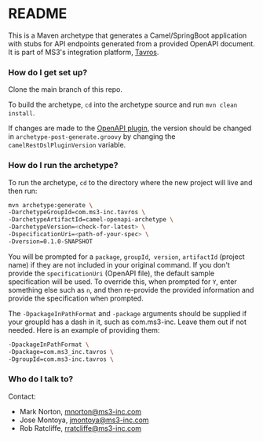 # README #

This is a Maven archetype that generates a Camel/SpringBoot application with stubs for API endpoints generated from a provided OpenAPI document.
It is part of MS3's integration platform, [Tavros](https://github.com/MS3Inc/tavros).

### How do I get set up? ###

Clone the main branch of this repo. 

To build the archetype, `cd` into the archetype source and run `mvn clean install`.

If changes are made to the [OpenAPI plugin](https://github.com/MS3Inc/camel-restdsl-openapi-plugin), the version should be changed in `archetype-post-generate.groovy` by changing the `camelRestDslPluginVersion` variable.

### How do I run the archetype? ###

To run the archetype, `cd` to the directory where the new project will live and then run:

```bash
mvn archetype:generate \
-DarchetypeGroupId=com.ms3-inc.tavros \
-DarchetypeArtifactId=camel-openapi-archetype \
-DarchetypeVersion=<check-for-latest> \
-DspecificationUri=<path-of-your-spec> \
-Dversion=0.1.0-SNAPSHOT
````

You will be prompted for a `package`, `groupId`,` version`, `artifactId` (project name) if they are not included in your original command. If you don't provide the `specificationUri` (OpenAPI file), the default sample specification will be used. To override this, when prompted for `Y`, enter something else such as `n`, and then re-provide the provided information and provide the specification when prompted.

The `-DpackageInPathFormat` and `-package` arguments should be supplied if your groupId has a dash in it, such as com.ms3-inc.  Leave them out if not needed. Here is an example of providing them:
```bash
-DpackageInPathFormat \
-Dpackage=com.ms3_inc.tavros \
-DgroupId=com.ms3-inc.tavros \
```

### Who do I talk to? ###

Contact:

* Mark Norton, mnorton@ms3-inc.com
* Jose Montoya, jmontoya@ms3-inc.com
* Rob Ratcliffe, rratcliffe@ms3-inc.com